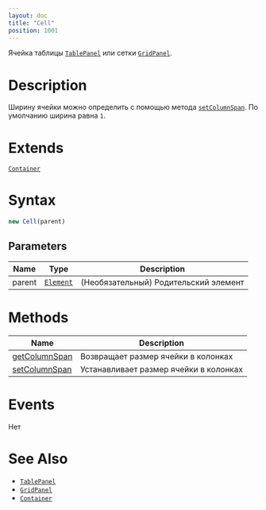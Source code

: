 ```yaml
---
layout: doc
title: "Cell"
position: 1001
---
```


Ячейка таблицы [`TablePanel`](../) или сетки [`GridPanel`](../../GridPanel/).

# Description

Ширину ячейки можно определить с помощью метода [`setColumnSpan`](Cell.setColumnSpan/). По умолчанию ширина равна `1`.

# Extends

[`Container`](../../../Core/Elements/Container/)

# Syntax

```js
new Cell(parent)
```

## Parameters

|Name|Type|Description|
|----|----|-----------|
|parent|[`Element`](../../../Core/Elements/Element)| (Необязательный) Родительский элемент|

# Methods

|Name|Description|
|----|-----------|
|[getColumnSpan](Cell.getColumnSpan/)|Возвращает размер ячейки в колонках|
|[setColumnSpan](Cell.setColumnSpan/)|Устанавливает размер ячейки в колонках|

# Events

Нет

# See Also

* [`TablePanel`](../)
* [`GridPanel`](../../GridPanel/)
* [`Container`](../../../Core/Elements/Container/)

